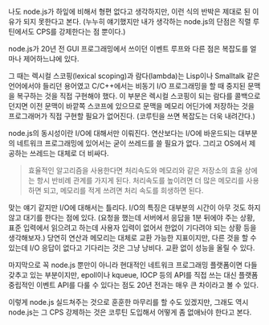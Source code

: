 [][source]
==========

나도 node.js가 하잎에 비해서 형편 없다고 생각하지만, 이런 식의 반박은 제대로 된 이유가 되지 못한다고 본다. (누누히 얘기했지만 내가 생각하는 node.js의 단점은 직렬 루틴에서도 CPS를 강제한다는 점 뿐이다.)

node.js가 20년 전 GUI 프로그래밍에서 쓰이던 이벤트 루프와 다른 점은 복잡도를 얼마나 제어하느냐에 있다.

그 때는 렉시컬 스코핑(lexical scoping)과 람다(lambda)는 Lisp이나 Smalltalk 같은 언어에서야 들리던 용어였고 C/C++에서는 비동기 I/O 프로그래밍을 할 때 중지된 문맥을 복구하는 것을 직접 구현해야 했다. 이 부분은 렉시컬 스코핑이 되는 람다를 콜백으로 던지면 이전 문맥이 바깥쪽 스코프에 있으므로 문맥을 메모리 어딘가에 저장하는 것을 프로그래머가 직접 구현할 필요가 없어진다. (코루틴을 쓰면 복잡도는 더욱 내려간다.)

node.js의 동시성이란 I/O에 대해서만 이뤄진다. 연산보다는 I/O에 바운드되는 대부분의 네트워크 프로그래밍에 있어서는 굳이 쓰레드를 쓸 필요가 없다. 그리고 OS에서 제공하는 쓰레드는 대체로 더 비싸다.

> 효율적인 알고리즘을 사용한다면 처리속도와 메모리와 같은 저장소의 효율 상에는 항시 반비례 관계를 가지게 된다. 처리속도를 높이려면 더 많은 메모리를 사용하면 되고, 메모리를 적게 쓰려면 처리 속도를 희생하면 된다.

맞는 얘기 같지만 I/O에 대해서는 틀리다. I/O의 특징은 대부분의 시간이 아무 것도 하지 않고 대기를 한다는 점에 있다. (요청을 했는데 서버에서 응답을 1분 뒤에야 주는 상황, 표준 입력에서 읽으려고 하는데 사용자 입력이 없어서 한없이 기다려야 되는 상황 등을 생각해보자.) 당연히 연산과 메모리는 대체로 교환 가능한 지표이지만, 다른 것을 할 수 있는데 I/O 응답이 없다고 기다리는 것은 그냥 낭비다. 교환 없이 성능을 올릴 수 있다.

마지막으로 꼭 node.js 뿐만이 아니라 현대적인 네트워크 프로그래밍 플랫폼이면 다들 갖추고 있는 부분이지만, epoll이나 kqueue, IOCP 등의 API를 직접 쓰는 대신 플랫폼 중립적인 이벤트 API를 다룰 수 있다는 점도 20년 전과는 매우 큰 차이라고 볼 수 있다.

이렇게 node.js 실드쳐주는 것으로 훈훈한 마무리를 할 수도 있겠지만, 그래도 역시 node.js는  그 CPS 강제하는 것은 코루틴 도입해서 어떻게 좀 없애놔야 한다고 본다.

[source]: http://himskim.egloos.com/3810574
